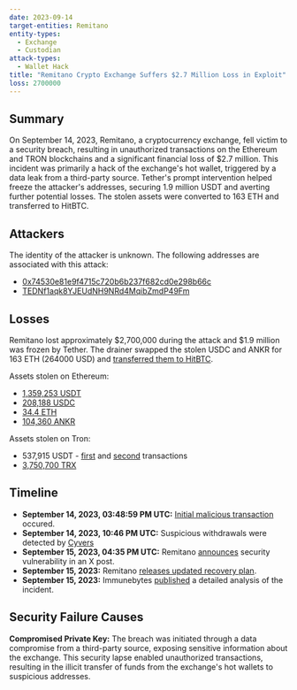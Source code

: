 ```yaml
---
date: 2023-09-14
target-entities: Remitano
entity-types:
  - Exchange
  - Custodian
attack-types:
  - Wallet Hack
title: "Remitano Crypto Exchange Suffers $2.7 Million Loss in Exploit"
loss: 2700000
---
```


## Summary

On September 14, 2023, Remitano, a cryptocurrency exchange, fell victim to a security breach, resulting in unauthorized transactions on the Ethereum and TRON blockchains and a significant financial loss of $2.7 million. This incident was primarily a hack of the exchange's hot wallet, triggered by a data leak from a third-party source. Tether's prompt intervention helped freeze the attacker's addresses, securing 1.9 million USDT and averting further potential losses. The stolen assets were converted to 163 ETH and transferred to HitBTC.

## Attackers

The identity of the attacker is unknown. The following addresses are associated with this attack:

   - [0x74530e81e9f4715c720b6b237f682cd0e298b66c](https://etherscan.io/address/0x74530e81e9f4715c720b6b237f682cd0e298b66c)
   - [TEDNf1aqk8YJEUdNH9NRd4MqibZmdP49Fm](https://tronscan.org/#/address/TEDNf1aqk8YJEUdNH9NRd4MqibZmdP49Fm)

## Losses

Remitano lost approximately $2,700,000 during the attack and $1.9 million was frozen by Tether. The drainer swapped the stolen USDC and ANKR for 163 ETH (264000 USD) and [transferred them to HitBTC](https://twitter.com/PeckShieldAlert/status/1702507801669775712).

Assets stolen on Ethereum:

- [1,359,253 USDT](https://etherscan.io/tx/0xe0725362fd774de0d8416d5e3d028063508ffa61f68087c576320e42159677a9)
- [208,188 USDC](https://etherscan.io/tx/0x574a416cf868e3439da278ae7043c7eb364a76d323dddf7c5b1c155628843c5f)
- [34.4 ETH](https://etherscan.io/tx/0xef9a766c6a7a935ee26f4d1e36cd7c19a14b84559c2d350be3aca217273c7891)
- [104,360 ANKR](https://etherscan.io/tx/0x5fb5119be8b588edf198fd2de73ba8e5a3758474176be7e721f5cb841009f532)

Assets stolen on Tron:

- 537,915 USDT - [first](https://tronscan.org/#/transaction/f29c1ebf6f62a180b3c0d6fc0a299c12c989efaf8edc74a9da5a6553f6ee923c) and [second](https://tronscan.org/#/transaction/04f3103388a311db69c5b301c675f7fe1a847d9fb1a1edaf0d98950ecf37b14b) transactions
- [3,750,700 TRX](https://tronscan.org/#/transaction/4792706c53504495863c7bf23b15922e36afd8b97a2e66c0c2b1dfab1d2e0e9f)

## Timeline

- **September 14, 2023, 03:48:59 PM UTC:** [Initial malicious transaction](https://etherscan.io/tx/0x99ad9f25df9c2597de9c8ac159f7f4d4f7139ffba0da945c4ee088f33da274e8) occured.
- **September 14, 2023, 10:46 PM UTC:** Suspicious withdrawals were detected by [Cyvers](https://twitter.com/CyversAlerts/status/1702348063145165016)   
- **September 15, 2023, 04:35 PM UTC:** Remitano [announces](https://twitter.com/remitano/status/1702617066761826794) security vulnerability in an X post.
- **September 15, 2023:** Remitano [releases updated recovery plan](https://remitano.com/forum/ng/134684-latest-updates-on-recent-security-incident-on-remitano).
- **September 15, 2023:** Immunebytes [published](https://www.immunebytes.com/blog/remitano-crypto-exchange-lost-2-7-millions-in-an-alleged-exploit) a detailed analysis of the incident.

## Security Failure Causes

**Compromised Private Key:** The breach was initiated through a data compromise from a third-party source, exposing sensitive information about the exchange. This security lapse enabled unauthorized transactions, resulting in the illicit transfer of funds from the exchange's hot wallets to suspicious addresses.
